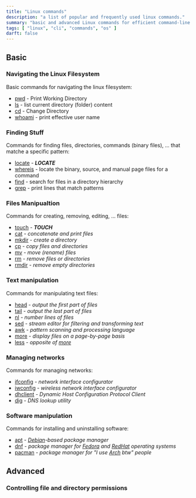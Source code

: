 ```yaml
---
title: "Linux commands"
description: "a list of popular and frequently used linux commands."
summary: "basic and advanced Linux commands for efficient command-line usage, covering file management and system tasks"
tags: [ "linux", "cli", "commands", "os" ]
darft: false
---
```


## Basic

### Navigating the Linux Filesystem

Basic commands for navigating the linux filesystem:

- [pwd](pwd) - Print Working Directory
- [ls](#)  - list current directory (folder) content
- [cd](#)  - Change Directory 
- [whoami](#) - print effective user name


### Finding Stuff

Commands for finding files, directories, commands (binary files), ... that matche
a specific pattern:

- [locate](#) - __*LOCATE*__
- [whereis](#) - locate the binary, source, and manual page files for a command 
- [find](#) - search for files in a directory hierarchy
- [grep](#) - print lines that match patterns


### Files Manipualtion

Commands for creating, removing, editing, ... files:

- [touch](#) - __*TOUCH*__
- [cat](#) *- concatenate and print files*
- [mkdir](#) - *create a directory*
- [cp](#) - *copy files and directories*
- [mv](#) - *move (rename) files*
- [rm](#) - *remove files or directories*
- [rmdir](#) - *remove empty directories*


### Text manipulation

Commands for manipulating text files:

- [head](#) - *output the first part of files*
- [tail](#) - *output the last part of files*
- [nl](#) - *number lines of files*
- [sed](#) - *stream editor for filtering and transforming text*
- [awk](#) - *pattern scanning and processing language*
- [more](#) - *display files on a page-by-page basis*
- [less](#) - *opposite of [more](#)*


### Managing networks

Commands for managing networks:

- [ifconfig](#) - *network interface configurator*
- [iwconfig](#) - *wireless network interface configurator*
- [dhclient](#) - *Dynamic Host Configuration Protocol Client*
- [dig](#) - *DNS lookup utility*


### Software manipulation

Commands for installing and uninstalling software:

- [apt](#) - *[Debian](https://en.wikipedia.org/wiki/Debian)-based package manager*
- [dnf](#) - *package manager for [Fedora](en.wikipedia.org/wiki/Fedora_Linux) and [RedHat](en.wikipedia.org/wiki/Red_Hat) operating systems*
- [pacman](#) - *package manager for "I use [Arch](en.wikipedia.org/wiki/Arch_Linux) btw" people*
<!-- - [git](#) - ** -->


## Advanced

### Controlling file and directory permissions









<!--
### More Commands

- type
- man / tldr
- which
- whatis
- whoami
- who
- apropos
- kill
- alias / unalias
- mkdir
- rmdir
- rm
- mv
- cp
- ssh
- locate
- file
- cmp
- diff
- tput
- tldr
- acpi
- xprep
- ...

### file manipulation

- echo
- nano
- vim

### programming

- python3
- bash
- node
- gcc
- g++


## Advanced

advanced linux commands


## Resources
## References

- figlet
-->
